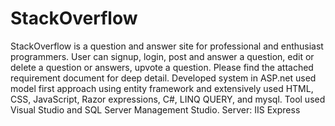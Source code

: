 # StackOverflow
StackOverflow is a question and answer site for professional and enthusiast programmers. User can signup, login, post and answer a question, edit or delete a question or answers, upvote a question. Please find the attached requirement document for deep detail. 
Developed system in ASP.net used model first approach using entity framework and extensively used HTML, CSS, JavaScript, Razor expressions, C#, LINQ QUERY, and mysql.
Tool used Visual Studio and SQL Server Management Studio.
Server: IIS Express 
